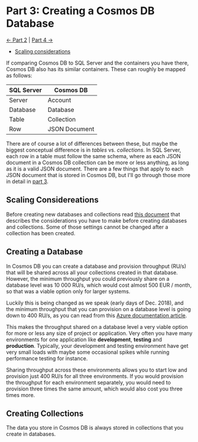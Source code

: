 # Part 3: Creating a Cosmos DB Database

[<- Part 2](Part02-readme.md) | [Part 4 ->](Part04-readme.md)

- [Scaling considerations](Part02-scaling.md)

If comparing Cosmos DB to SQL Server and the containers you have there, Cosmos DB also has its similar containers. These can roughly be mapped as follows:

| SQL Server | Cosmos DB     |
|------------|---------------|
| Server     | Account       |
| Database   | Database      |
| Table      | Collection    |
| Row        | JSON Document |

There are of course a lot of differences between these, but maybe the biggest conceptual difference is in *tables* vs. *collections*. In SQL Server, each row in a table must follow the same schema, where as each JSON document in a Cosmos DB collection can be more or less anything, as long as it is a valid JSON document. There are a few things that apply to each JSON document that is stored in Cosmos DB, but I'll go through those more in detail in [part 3](Part03-readme.md).

## Scaling Considereations
Before creating new databases and collections read [this document](Part02-scaling.md) that describes the considerations you have to make before creating databases and collections. Some of those settings cannot be changed after a collection has been created.

## Creating a Database
In Cosmos DB you can create a database and provision throughput (RU/s) that will be shared across all your collections created in that database. However, the minimum throughput you could previously share on a database level was 10 000 RU/s, which would cost almost 500 EUR / month, so that was a viable option only for larger systems.

Luckily this is being changed as we speak (early days of Dec. 2018), and the minimum throughput that you can provision on a database level is going down to 400 RU/s, as you can read from this [Azure documentation article](https://docs.microsoft.com/en-us/azure/cosmos-db/set-throughput).

This makes the throughput shared on a database level a very viable option for more or less any size of project or application. Very often you have many environments for one application like **development**, **testing** and **production**. Typically, your development and testing environment have get very small loads with maybe some occasional spikes while running performance testing for instance.

Sharing throughput across these environments allows you to start low and provision just 400 RU/s for all three environments. If you would provision the throughput for each environment separately, you would need to provision three times the same amount, which would also cost you three times more.

## Creating Collections
The data you store in Cosmos DB is always stored in collections that you create in databases.